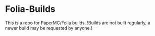 # Folia-Builds
This is a repo for PaperMC/Folia builds. !Builds are not built regularly, a newer build may be requested by anyone.!
